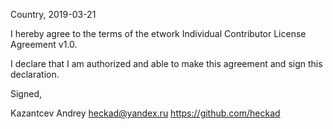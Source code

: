 Country, 2019-03-21

I hereby agree to the terms of the etwork Individual Contributor License
Agreement v1.0.

I declare that I am authorized and able to make this agreement and sign this
declaration.

Signed,

Kazantcev Andrey <heckad@yandex.ru> https://github.com/heckad